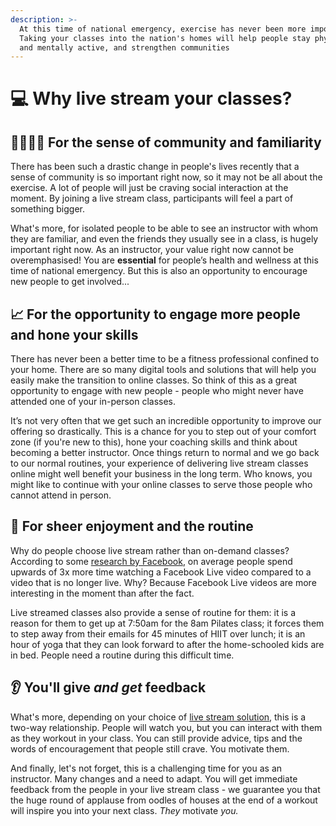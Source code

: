 ```yaml
---
description: >-
  At this time of national emergency, exercise has never been more important.
  Taking your classes into the nation's homes will help people stay physically
  and mentally active, and strengthen communities
---
```


# 💻 Why live stream your classes?

## 👨‍👩‍👧‍👦 For the sense of community and familiarity

There has been such a drastic change in people's lives recently that a sense of community is so important right now, so it may not be all about the exercise. A lot of people will just be craving social interaction at the moment. By joining a live stream class, participants will feel a part of something bigger.

What's more, for isolated people to be able to see an instructor with whom they are familiar, and even the friends they usually see in a class, is hugely important right now. As an instructor, your value right now cannot be overemphasised! You are **essential** for people’s health and wellness at this time of national emergency. But this is also an opportunity to encourage new people to get involved...

## 📈 For the opportunity to engage more people and hone your skills

There has never been a better time to be a fitness professional confined to your home. There are so many digital tools and solutions that will help you easily make the transition to online classes. So think of this as a great opportunity to engage with new people - people who might never have attended one of your in-person classes.

It’s not very often that we get such an incredible opportunity to improve our offering so drastically. This is a chance for you to step out of your comfort zone \(if you're new to this\), hone your coaching skills and think about becoming a better instructor. Once things return to normal and we go back to our normal routines, your experience of delivering live stream classes online might well benefit your business in the long term. Who knows, you might like to continue with your online classes to serve those people who cannot attend in person.

## 👏 For sheer enjoyment and the routine

Why do people choose live stream rather than on-demand classes? According to some [research by Facebook](https://about.fb.com/news/2016/03/news-feed-fyi-taking-into-account-live-video-when-ranking-feed/), on average people spend upwards of 3x more time watching a Facebook Live video compared to a video that is no longer live. Why? Because Facebook Live videos are more interesting in the moment than after the fact.

Live streamed classes also provide a sense of routine for them: it is a reason for them to get up at 7:50am for the 8am Pilates class; it forces them to step away from their emails for 45 minutes of HIIT over lunch; it is an hour of yoga that they can look forward to after the home-schooled kids are in bed. People need a routine during this difficult time.

## 👂 You'll give _and get_ feedback

What's more, depending on your choice of [live stream solution](../how-to-set-up-for-living-streaming/your-tech-set-up/choosing-a-live-streaming-solution/), this is a two-way relationship. People will watch you, but you can interact with them as they workout in your class. You can still provide advice, tips and the words of encouragement that people still crave. You motivate them.

And finally, let's not forget, this is a challenging time for you as an instructor. Many changes and a need to adapt. You will get immediate feedback from the people in your live stream class - we guarantee you that the huge round of applause from oodles of houses at the end of a workout will inspire you into your next class. _They_ motivate _you._

